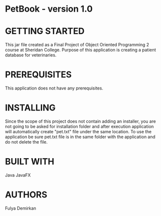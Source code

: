 # PetBook - version 1.0


# GETTING STARTED
This jar file created as a Final Project of Object Oriented Programming 2 course at Sheridan College.
Purpose of this application is creating a patient database for veterinaries.


# PREREQUISITES
This application does not have any prerequisites.


# INSTALLING
Since the scope of this project does not contain adding an installer, you are not going to be asked for installation folder and after execution application will automatically create "pet.txt" file under the same location. To use the application be sure pet.txt file is in the same folder with the application and do not delete the file.


# BUILT WITH
Java
JavaFX


# AUTHORS
Fulya Demirkan 